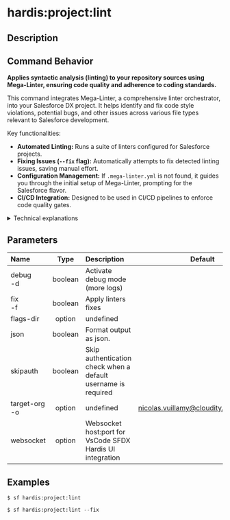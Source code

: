 <!-- This file has been generated with command 'sf hardis:doc:plugin:generate'. Please do not update it manually or it may be overwritten -->
# hardis:project:lint

## Description

## Command Behavior

**Applies syntactic analysis (linting) to your repository sources using Mega-Linter, ensuring code quality and adherence to coding standards.**

This command integrates Mega-Linter, a comprehensive linter orchestrator, into your Salesforce DX project. It helps identify and fix code style violations, potential bugs, and other issues across various file types relevant to Salesforce development.

Key functionalities:

- **Automated Linting:** Runs a suite of linters configured for Salesforce projects.
- **Fixing Issues (`--fix` flag):** Automatically attempts to fix detected linting issues, saving manual effort.
- **Configuration Management:** If `.mega-linter.yml` is not found, it guides you through the initial setup of Mega-Linter, prompting for the Salesforce flavor.
- **CI/CD Integration:** Designed to be used in CI/CD pipelines to enforce code quality gates.

<details markdown="1">
<summary>Technical explanations</summary>

The command's technical implementation involves:

- **Mega-Linter Integration:** It leverages the `mega-linter-runner` library to execute Mega-Linter.
- **Configuration Check:** Before running, it checks for the presence of `.mega-linter.yml`. If not found and not in a CI environment, it initiates an interactive setup process using `MegaLinterRunner().run({ install: true })`.
- **Linter Execution:** It calls `MegaLinterRunner().run(megaLinterOptions)` with the `salesforce` flavor and the `fix` flag (if provided).
- **Exit Code Handling:** The `process.exitCode` is set based on the Mega-Linter's exit status, allowing CI/CD pipelines to react to linting failures.
- **User Feedback:** Provides clear messages about the success or failure of the linting process.
</details>


## Parameters

|Name|Type|Description|Default|Required|Options|
|:---|:--:|:----------|:-----:|:------:|:-----:|
|debug<br/>-d|boolean|Activate debug mode (more logs)||||
|fix<br/>-f|boolean|Apply linters fixes||||
|flags-dir|option|undefined||||
|json|boolean|Format output as json.||||
|skipauth|boolean|Skip authentication check when a default username is required||||
|target-org<br/>-o|option|undefined|nicolas.vuillamy@cloudity.com.playnico|||
|websocket|option|Websocket host:port for VsCode SFDX Hardis UI integration||||

## Examples

```shell
$ sf hardis:project:lint
```

```shell
$ sf hardis:project:lint --fix
```


